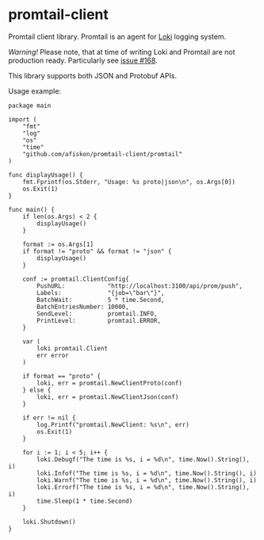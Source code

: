 # promtail-client

Promtail client library. Promtail is an agent for [Loki](https://github.com/grafana/loki) logging system.

*Warning!* Please note, that at time of writing Loki and Promtail are not
production ready. Particularly see [issue
#168](https://github.com/grafana/loki/issues/168#issuecomment-455169837).

This library supports both JSON and Protobuf APIs.

Usage example:

```
package main

import (
	"fmt"
	"log"
	"os"
	"time"
	"github.com/afiskon/promtail-client/promtail"
)

func displayUsage() {
	fmt.Fprintf(os.Stderr, "Usage: %s proto|json\n", os.Args[0])
	os.Exit(1)
}

func main() {
	if len(os.Args) < 2 {
		displayUsage()
	}

	format := os.Args[1]
	if format != "proto" && format != "json" {
		displayUsage()
	}

	conf := promtail.ClientConfig{
		PushURL:            "http://localhost:3100/api/prom/push",
		Labels:             "{job=\"bar\"}",
		BatchWait:          5 * time.Second,
		BatchEntriesNumber: 10000,
		SendLevel: 			promtail.INFO,
		PrintLevel: 		promtail.ERROR,
	}

	var (
		loki promtail.Client
		err error
	)

	if format == "proto" {
		loki, err = promtail.NewClientProto(conf)
	} else {
		loki, err = promtail.NewClientJson(conf)
	}

	if err != nil {
		log.Printf("promtail.NewClient: %s\n", err)
		os.Exit(1)
	}

	for i := 1; i < 5; i++ {
		loki.Debugf("The time is %s, i = %d\n", time.Now().String(), i)
		loki.Infof("The time is %s, i = %d\n", time.Now().String(), i)
		loki.Warnf("The time is %s, i = %d\n", time.Now().String(), i)
		loki.Errorf("The time is %s, i = %d\n", time.Now().String(), i)
		time.Sleep(1 * time.Second)
	}

	loki.Shutdown()
}
```
